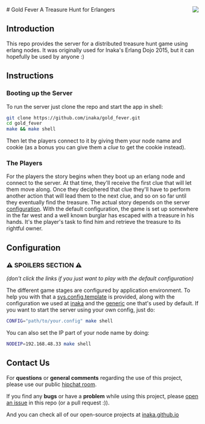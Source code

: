 <img src="https://s3.amazonaws.com/uploads.hipchat.com/15025/55900/VhtqkEBVHwH7FYQ/CHIbvviUgAEl-xs_png__599×410_.png" align="right" style="float:right" />
# Gold Fever
A Treasure Hunt for Erlangers

## Introduction
This repo provides the server for a distributed treasure hunt game using erlang nodes.
It was originally used for Inaka's Erlang Dojo 2015, but it can hopefully be used by anyone :)

## Instructions

### Booting up the Server
To run the server just clone the repo and start the app in shell:

```bash
git clone https://github.com/inaka/gold_fever.git
cd gold_fever
make && make shell
```

Then let the players connect to it by giving them your node name and cookie (as a bonus you can give them a *clue* to get the cookie instead).

### The Players
For the players the story begins when they boot up an erlang node and connect to the server. At that time, they'll receive the first clue that will let them move along. Once they deciphered that clue they'll have to perform another action that will lead them to the next clue, and so on so far until they eventually find the treasure.
The actual story depends on the server [configuration](#configuration). With the default configuration, the game is set up somewhere in the far west and a well known burglar has escaped with a treasure in his hands. It's the player's task to find him and retrieve the treasure to its rightful owner.

## Configuration
### :warning: **SPOILERS SECTION** :warning:
_(don't click the links if you just want to play with the default configuration)_

The different game stages are configured by application environment. To help you with that a [sys.config.template](config/sys.config.template) is provided, along with the configuration we used at [inaka](config/inaka.config) and the [generic](config/generic.config) one that's used by default.
If you want to start the server using your own config, just do:

```bash
CONFIG="path/to/your.config" make shell
```

You can also set the IP part of your node name by doing:

```bash
NODEIP=192.168.48.33 make shell
```

## Contact Us
For **questions** or **general comments** regarding the use of this project,
please use our public [hipchat room](https://www.hipchat.com/gpBpW3SsT).

If you find any **bugs** or have a **problem** while using this project, please
[open an issue](https://github.com/inaka/shotgun/issues/new) in this repo
(or a pull request :)).

And you can check all of our open-source projects at
[inaka.github.io](http://inaka.github.io)
